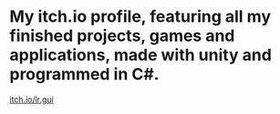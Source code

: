 # My itch.io profile, featuring all my finished projects, games and applications, made with unity and programmed in C#.
[itch.io/lr.gui](https://itch.io/profile/lrgui)
